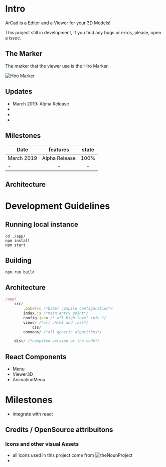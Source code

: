 # Intro
ArCad is a Editor and a Viewer for your 3D Models!

This project still in development, if you find any bugs or erros, please, open a issue.

## The Marker

The marker that the viewer use is the Hiro Marker.

![Hiro Marker](https://jeromeetienne.github.io/AR.js/data/images/HIRO.jpg "Hiro Marker")

## Updates
- March 2019: Alpha Release
-  
-
-

## Milestones
| Date       |      features                |  state |
|------------|:----------------------------:|:-----:|
| March 2019 | Alpha Release                |  100% |
| -          | -                |  -    |

## Architecture


# Development Guidelines
## Running local instance
```npm
cd ./app/
npm install 
npm start
```

## Building
```npm
npm run build
```

## Architecture
```js
/app/
    src/
        .babelrc /*babel compile configuration*/
        index.js /*main entry point*/
        config.json /* all high-level info */
        views/ /*all .html and .css*/
            css/
        commons/ /*all generic algorithms*/

    dist/ /*compiled version of the code*/

```

## React Components
* Menu
* Viewer3D
* AnimationMenu

# Milestones
* integrate with react

## Credits / OpenSource attribuitons
### Icons and other visual Assets
- all icons used in this project come from ![theNounProject](https://thenounproject.com)
- 
